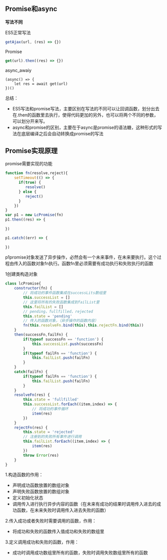 ## Promise和async

**写法不同**

ES5正常写法

```js
getAjax(url, (res) => {})
```

Promise

```js
get(url).then((res) => {})
```

async_awaiy

```
(async() => {
	let res = await get(url)
})()
```



总结：

- ES5写法和promise写法，主要区别在写法的不同可以让回调函数，划分出去在.then的函数里去执行，使得代码更加的另外，也可以将两个不同的参数，可以划分开来写。
- async和promise的区别，主要在于async是promise的语法糖，这种形式的写法在底层编译之后会自动转换成promise的写法



## **Promise实现原理**

promise需要实现的功能

```js
function fn(resolve,reject){
    setTimeout(() => {
      if(true) {
         resolve()
      } else {
         reject()
      }
    })
}
var p1 = new LcPromise(fn)
p1.then((res) => {
    
})

p1.catch((err) => {
    
})
```



p1promise对象发送了异步操作，必然会有一个未来事件，在未来要执行。这个过程由传入的函数对象fn执行。函数fn里必须需要有成功执行和失败执行的函数



1创建类构造对象

```js
class lcPromise{
    constructor(fn) {
        // 将成功的事件函数集成在successLits数组里
        this.successList = []
        // 这里将所有的失败函数集成到failList里
        this.failList = []
        // pending，fullfilled，rejected
        this.state = 'pending'
        // 传入的函数对象，（异步操作的函数内容）
        fn(this.resolveFn.bind(this),this.rejectFn.bind(this))
    }
    then(successFn,failFn) {
        if(typeof successFn == 'function') {
            this.successList.push(successFn)
        }
        if(typeof failFn == 'function') {
            this.failList.push(failFn)
        }
    }
    catch(failFn) {
        if(typeof failFn == 'function') {
            this.failList.push(failFn)
        }
    }
    resolveFn(res) {
        this.state = 'fullfilled'
        this.successList.forEach((item,index) => {
            // 将成功的事件循环
            item(res)
        })
    }
    rejectFn(res) {
        this.state = 'rejected'
        // 注册到的失败所有事件进行调用
        this.failList.forEach((item,index) => {
            item(res)
        })
        throw Error(res)
    }
}
```

1.构造函数的作用：

- 声明成功函数放置的数组对象
- 声明失败函数放置的数组对象
- 定义初始化状态
- 调用传入进行执行异步内容的函数（在未来有成功的结果时调用传入进去的成功函数，在未来失败时调用传入进去失败的函数）

2.传入成功或者失败时需要调用的函数，作用：

- 将成功和失败的函数传入值成功和失败的数组里

3.定义调用成功和失败的函数，作用：

- 成功时调用成功数组里所有的函数，失败时调用失败数组里所有的函数

























